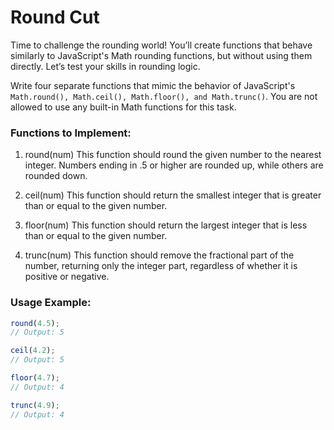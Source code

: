 # Round Cut

Time to challenge the rounding world! You’ll create functions that behave similarly to JavaScript's Math rounding functions, but without using them directly. Let’s test your skills in rounding logic.

Write four separate functions that mimic the behavior of JavaScript's `Math.round(), Math.ceil(), Math.floor(), and Math.trunc()`. You are not allowed to use any built-in Math functions for this task.

### Functions to Implement:

1. round(num)
   This function should round the given number to the nearest integer. Numbers ending in .5 or higher are rounded up, while others are rounded down.

2. ceil(num)
   This function should return the smallest integer that is greater than or equal to the given number.

3. floor(num)
   This function should return the largest integer that is less than or equal to the given number.

4. trunc(num)
   This function should remove the fractional part of the number, returning only the integer part, regardless of whether it is positive or negative.

### Usage Example:

```js
round(4.5);
// Output: 5

ceil(4.2);
// Output: 5

floor(4.7);
// Output: 4

trunc(4.9);
// Output: 4
```
